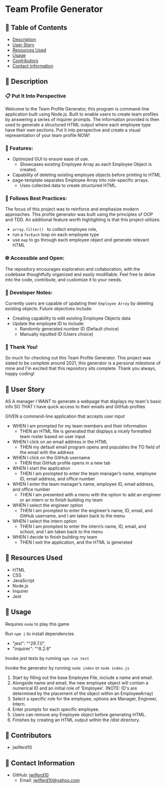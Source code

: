# Team Profile Generator

## 📂 Table of Contents 
- [Description](#wave-description)
- [User Story](#open_book-user-story)
- [Resources Used](#floppy_disk-resources-used)
- [Usage](#minidisc-usage)
- [Contributors](#paperclip-contributors)
- [Contact Information](#e-mail-contact-information)

## :wave: Description
### 📋 Put It Into Perspective
Welcome to the Team Profile Generator, this program is command-line application built using Node.js. Built to enable users to create team profiles by answering a series of inquirer prompts. The information provided is then used to generate a structured HTML output where each employee type have their own sections. Put it into perspective and create a visual representation of your team profile NOW!

### :rocket: Features:
- Optimized GUI to ensure ease of use.
   - Showcases existing Employee Array as each Employee Object is created.
- Capability of deleting existing employee objects before printing to HTML
- page-template separates Employee Array into role-specific arrays.
   - Uses collected data to create structured HTML.

### 🎯 Follows Best Practices:
The focus of this project was to reinforce and emphasize modern approaches. This profile generator was built using the principles of OOP and TDD. An additional feature worth highlighting is that this project utilizes:
- `array.filter() ` to collect employee role, 
- run a `forEach` loop on each employee type
- use `map` to go through each employee object and generate relevant HTML


### 🌐 Accessible and Open:
The repository encourages exploration and collaboration, with the codebase thoughtfully organized and easily modifiable. Feel free to delve into the code, contribute, and customize it to your needs.

### 💭 Developer Notes:
Currently users are capable of updating their `Employee Array` by deleting existing objects. Future objectives include:
- Creating capability to edit existing Employee Objects data
- Update the employee ID to include:
  - Randomly generated number ID (Default choice)
  - Manually inputted ID (Users choice)

### 🙏 Thank You!
So much for checking out this Team Profile Generator. This project was slated to be complete around 2021, this generator is a personal milestone of mine and I'm excited that this repository sits complete. Thank you always, happy coding! 

## :open_book: User Story
AS A manager
I WANT to generate a webpage that displays my team's basic info
SO THAT I have quick access to their emails and GitHub profiles

GIVEN a command-line application that accepts user input
- WHEN I am prompted for my team members and their information
    - THEN an HTML file is generated that displays a nicely formatted team roster based on user input
- WHEN I click on an email address in the HTML
    - THEN my default email program opens and populates the TO field of the email with the address
- WHEN I click on the GitHub username
    - THEN that GitHub profile opens in a new tab
- WHEN I start the application
    - THEN I am prompted to enter the team manager’s name, employee ID, email address, and office number
- WHEN I enter the team manager’s name, employee ID, email address, and office number
    - THEN I am presented with a menu with the option to add an engineer or an intern or to finish building my team
- WHEN I select the engineer option
    - THEN I am prompted to enter the engineer’s name, ID, email, and GitHub username, and I am taken back to the menu
- WHEN I select the intern option
    - THEN I am prompted to enter the intern’s name, ID, email, and school, and I am taken back to the menu
- WHEN I decide to finish building my team
    - THEN I exit the application, and the HTML is generated
      
## :floppy_disk: Resources Used
- HTML
- CSS
- JavaScript
- Node.js
- Inquirer
- Jest

## :minidisc: Usage
Requires `node` to play this game

Run `npm i` to install dependencies 
  - "jest": "^29.7.0",
  - "inquirer": "^8.2.6"

Invoke jest tests by running `npm run test`

Invoke the generator by running `node index` or `node index.js`

1) Start by filling out the base Employee File, include a name and email.
2) Alongside name and email, the new employee object will contain a numerical ID and an initial role of 'Employee'. (NOTE: ID's are determined by the placement of the object within an EmployeeArray)
3) Select a specific role for the employee, options are Manager, Engineer, Intern.
4) Enter prompts for each specific employee.
5) Users can remove any Employee object before generating HTML.
6) Finishes by creating an HTML output within the /dist directory.

## :paperclip: Contributors
- jwilferd10

## :e-mail: Contact Information

- GitHub: [jwilferd10](https://github.com/jwilferd10)
  - Email: jwilferd10@yahoo.com
